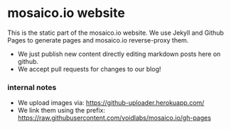 # mosaico.io website
This is the static part of the mosaico.io website.
We use Jekyll and Github Pages to generate pages and mosaico.io reverse-proxy them.

- We just publish new content directly editing markdown posts here on github.
- We accept pull requests for changes to our blog!

### internal notes
- We upload images via: https://github-uploader.herokuapp.com/
- We link them using the prefix: https://raw.githubusercontent.com/voidlabs/mosaico.io/gh-pages



